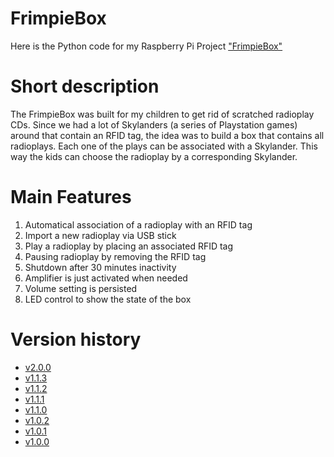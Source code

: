 # FrimpieBox
Here is the Python code for my Raspberry Pi Project ["FrimpieBox"](https://frimpiebox.blogspot.com/)

# Short description
The FrimpieBox was built for my children to get rid of scratched radioplay CDs.
Since we had a lot of Skylanders (a series of Playstation games) around that contain an RFID tag, 
the idea was to build a box that contains all radioplays. Each one of the plays can be associated with a Skylander.
This way the kids can choose the radioplay by a corresponding Skylander.

# Main Features
1. Automatical association of a radioplay with an RFID tag
1. Import a new radioplay via USB stick 
1. Play a radioplay by placing an associated RFID tag
1. Pausing radioplay by removing the RFID tag
1. Shutdown after 30 minutes inactivity
1. Amplifier is just activated when needed
1. Volume setting is persisted
1. LED control to show the state of the box

# Version history
- [v2.0.0](https://github.com/frimp73/FrimpieBox/releases/tag/v2.0.0)
- [v1.1.3](https://github.com/frimp73/FrimpieBox/releases/tag/v1.1.3)
- [v1.1.2](https://github.com/frimp73/FrimpieBox/releases/tag/v1.1.2)
- [v1.1.1](https://github.com/frimp73/FrimpieBox/releases/tag/v1.1.1)
- [v1.1.0](https://github.com/frimp73/FrimpieBox/releases/tag/v1.1.0)
- [v1.0.2](https://github.com/frimp73/FrimpieBox/releases/tag/v1.0.2)
- [v1.0.1](https://github.com/frimp73/FrimpieBox/releases/tag/v1.0.1)
- [v1.0.0](https://github.com/frimp73/FrimpieBox/releases/tag/v1.0.0)



